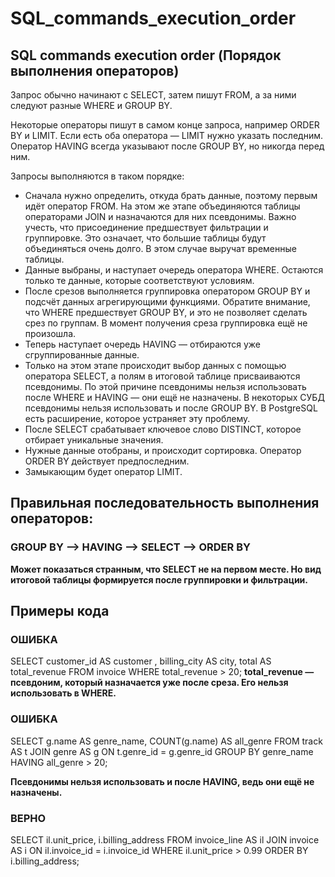 # SQL_commands_execution_order

## SQL commands execution order (Порядок выполнения операторов)
Запрос обычно начинают с SELECT, затем пишут FROM, а за ними следуют разные WHERE и GROUP BY.

Некоторые операторы пишут в самом конце запроса, например ORDER BY и LIMIT. Если есть оба оператора — LIMIT нужно указать последним. Оператор HAVING всегда указывают после GROUP BY, но никогда перед ним.

Запросы выполняются в таком порядке:

- Сначала нужно определить, откуда брать данные, поэтому первым идёт оператор FROM. На этом же этапе объединяются таблицы операторами JOIN и назначаются для них псевдонимы. Важно учесть, что присоединение предшествует фильтрации и группировке. Это означает, что большие таблицы будут объединяться очень долго. В этом случае выручат временные таблицы.
- Данные выбраны, и наступает очередь оператора WHERE. Остаются только те данные, которые соответствуют условиям.
- После срезов выполняется группировка оператором GROUP BY и подсчёт данных агрегирующими функциями. Обратите внимание, что WHERE предшествует GROUP BY, и это не позволяет сделать срез по группам. В момент получения среза группировка ещё не произошла.
- Теперь наступает очередь HAVING — отбираются уже сгруппированные данные.
- Только на этом этапе происходит выбор данных с помощью оператора SELECT, а полям в итоговой таблице присваиваются псевдонимы. По этой причине псевдонимы нельзя использовать после WHERE и HAVING — они ещё не назначены. В некоторых СУБД псевдонимы нельзя использовать и после GROUP BY. В PostgreSQL есть расширение, которое устраняет эту проблему.
- После SELECT срабатывает ключевое слово DISTINCT, которое отбирает уникальные значения.
- Нужные данные отобраны, и происходит сортировка. Оператор ORDER BY действует предпоследним.
- Замыкающим будет оператор LIMIT.

## Правильная последовательность выполнения операторов: 
### GROUP BY --> HAVING --> SELECT --> ORDER BY
**Может показаться странным, что SELECT не на первом месте. Но вид итоговой таблицы формируется после группировки и фильтрации.**

## Примеры кода
### ОШИБКА
SELECT customer_id AS customer ,
       billing_city AS city,
         total AS total_revenue
FROM invoice
WHERE total_revenue > 20; 
**total_revenue — псевдоним, который назначается уже после среза. Его нельзя использовать в WHERE.**

### ОШИБКА
SELECT g.name AS genre_name,
       COUNT(g.name) AS all_genre
FROM track AS t JOIN genre AS g ON t.genre_id = g.genre_id
GROUP BY genre_name
HAVING all_genre > 20; 

**Псевдонимы нельзя использовать и после HAVING, ведь они ещё не назначены.**

### ВЕРНО
SELECT il.unit_price,
       i.billing_address
FROM invoice_line AS il JOIN invoice AS i ON il.invoice_id = i.invoice_id
WHERE il.unit_price > 0.99
ORDER BY i.billing_address; 
